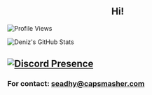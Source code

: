 <h2 align="center">Hi!</h2>

![Profile Views](https://komarev.com/ghpvc/?username=seadhy)


![Deniz's GitHub Stats](https://github-readme-stats.vercel.app/api?username=seadhy&show_icons=true)


[![Discord Presence](https://lanyard-profile-readme.vercel.app/api/1153732921312694272)](https://discord.com/users/1153732921312694272)
-

### For contact: seadhy@capsmasher.com
